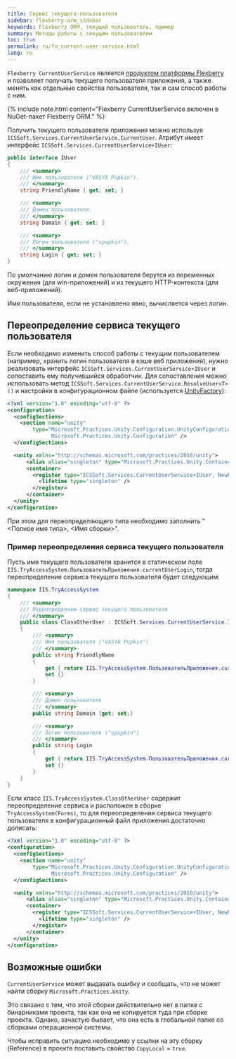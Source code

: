 ```yaml
---
title: Сервис текущего пользователя
sidebar: flexberry-orm_sidebar
keywords: Flexberry ORM, текущий пользователь, пример
summary: Методы работы с текущим пользователем
toc: true
permalink: ru/fo_current-user-service.html
lang: ru
---
```


`Flexberry CurrentUserService`  является [продуктом платформы Flexberry](fp_landing_page.html) и позволяет получать текущего пользователя приложения, а также менять как отдельные свойства пользователя, так и сам способ работы с ним.

{% include note.html content="Flexberry CurrentUserService включен в NuGet-пакет Flexberry ORM." %}

Получить текущего пользователя приложения можно используя `ICSSoft.Services.CurrentUserService.CurrentUser`. Атрибут имеет интерфейс `ICSSoft.Services.CurrentUserService+IUser`:

```csharp
public interface IUser
{
	/// <summary>
	/// Имя пользователя ("VASYA Pupkin").
	/// </summary>
	string FriendlyName { get; set; }

	/// <summary>
	/// Домен пользователя.
	/// </summary>
	string Domain { get; set; }

	/// <summary>
	/// Логин пользователя ("vpupkin").
	/// </summary>
	string Login { get; set; }
}
```

По умолчанию логин и домен пользователя берутся из переменных окружения (для win-приложений) и из текущего HTTP-контекста (для веб-приложений).

Имя пользователя, если не установлено явно, вычисляется через логин.

## Переопределение сервиса текущего пользователя

Если необходимо изменить способ работы с текущим пользователем (например, хранить логин пользователя в кэше веб приложения), нужно реализовать интерфейс `ICSSoft.Services.CurrentUserService+IUser` и сопоставить ему получившийся обработчик. Для сопоставления можно использовать метод `ICSSoft.Services.CurrentUserService.ResolveUser<T>()` и настройки в конфигурационном файле (используется [UnityFactory](fo_unity-factory.html)):

```xml
<?xml version="1.0" encoding="utf-8" ?>
<configuration>
  <configSections>
    <section name="unity"
        type="Microsoft.Practices.Unity.Configuration.UnityConfigurationSection,
              Microsoft.Practices.Unity.Configuration" />
  </configSections>

  <unity xmlns="http://schemas.microsoft.com/practices/2010/unity">
	  <alias alias="singleton" type="Microsoft.Practices.Unity.ContainerControlledLifetimeManager, Microsoft.Practices.Unity" />
	  <container>
		<register type="ICSSoft.Services.CurrentUserService+IUser, NewPlatform.Flexberry.ORM.CurrentUserService" mapTo="<Полное имя типа>, <Имя сборки>">
		  <lifetime type="singleton" />
		</register>
	  </container>
  </unity>
</configuration>
```

При этом для переопределяющего типа необходимо заполнить "<Полное имя типа>, <Имя сборки>".

### Пример переопределения сервиса текущего пользователя

Пусть имя текущего пользователя хранится в статическом поле `IIS.TryAccessSystem.ПользовательПриложения.currentUserLogin`, тогда переопределение сервиса текущего пользователя будет следующим:

``` csharp
namespace IIS.TryAccessSystem
{
    /// <summary>
    /// Переопределяем сервис текущего пользователя
    /// </summary>
    public class ClassOtherUser : ICSSoft.Services.CurrentUserService.IUser
    {
        /// <summary>
        /// Имя пользователя ("VASYA Pupkin")
        /// </summary>
        public string FriendlyName
        {
            get { return IIS.TryAccessSystem.ПользовательПриложения.currentUserLogin; }
            set {}
        }

        /// <summary>
        /// Домен пользователя
        /// </summary>
        public string Domain {get; set;}

        /// <summary>
        /// Логин пользователя ("vpupkin")
        /// </summary>
        public string Login
        {
            get { return IIS.TryAccessSystem.ПользовательПриложения.currentUserLogin; }
            set {}
        }
    }
}
```

Если класс `IIS.TryAccessSystem.ClassOtherUser` содержит переопределение сервиса и расположен в сборке `TryAccessSystem(Forms)`, то для переопределения сервиса текущего пользователя в конфигурационный файл приложения достаточно дописать:

```xml
<?xml version="1.0" encoding="utf-8" ?>
<configuration>
  <configSections>
    <section name="unity"
        type="Microsoft.Practices.Unity.Configuration.UnityConfigurationSection,
              Microsoft.Practices.Unity.Configuration" />
  </configSections>

  <unity xmlns="http://schemas.microsoft.com/practices/2010/unity">
	  <alias alias="singleton" type="Microsoft.Practices.Unity.ContainerControlledLifetimeManager, Microsoft.Practices.Unity" />
	  <container>
		<register type="ICSSoft.Services.CurrentUserService+IUser, NewPlatform.Flexberry.ORM.CurrentUserService" mapTo="IIS.TryAccessSystem.ClassOtherUser, TryAccessSystem(Forms)">
		  <lifetime type="singleton" />
		</register>
	  </container>
  </unity>
</configuration>
```

## Возможные ошибки

`CurrentUserService` может выдавать ошибку и сообщать, что не может найти сборку `Microsoft.Practices.Unity`.

Это связано с тем, что этой сборки действительно нет в папке с бинарниками проекта, так как она не копируется туда при сборке проекта. Однако, зачастую бывает, что она есть в глобальной папке со сборками операционной системы.

Чтобы исправить ситуацию необходимо у ссылки на эту сборку (Reference) в проекте поставить свойство `CopyLocal` = `true`.
